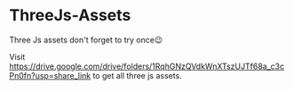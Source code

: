 # ThreeJs-Assets
Three Js assets don't forget to try once😉

Visit https://drive.google.com/drive/folders/1RqhGNzQVdkWnXTszUJTf68a_c3cPn0fn?usp=share_link to get all three js assets.
